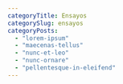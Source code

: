 ```yaml
---
categoryTitle: Ensayos
categorySlug: ensayos
categoryPosts:
  - "lorem-ipsum"
  - "maecenas-tellus"
  - "nunc-et-leo"
  - "nunc-ornare"
  - "pellentesque-in-eleifend"
---
```


